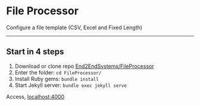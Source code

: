 # File Processor

Configure a file template (CSV, Excel and Fixed Length)

---

## Start in 4 steps

1. Download or clone repo [End2EndSystems/FileProcessor](https://github.com/End2EndSystems/FileProcessor)
2. Enter the folder: `cd FileProcessor/`
3. Install Ruby gems: `bundle install`
4. Start Jekyll server: `bundle exec jekyll serve`

Access, [localhost:4000](http://localhost:4000)